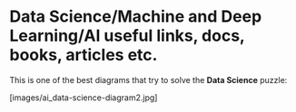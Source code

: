 # Data Science/Machine and Deep Learning/AI useful links, docs, books, articles etc.

This is one of the best diagrams that try to solve the **Data Science** puzzle:

[images/ai_data-science-diagram2.jpg]
